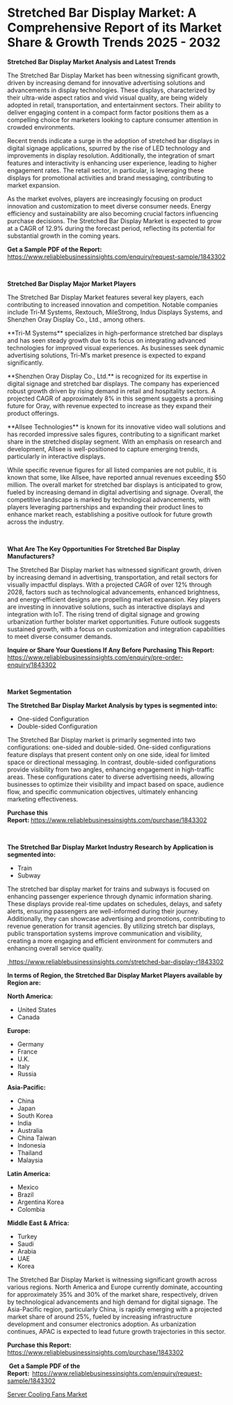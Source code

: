 <p><h1>Stretched Bar Display Market: A Comprehensive Report of its Market Share & Growth Trends 2025 - 2032</h1></p><p><strong>Stretched Bar Display Market Analysis and Latest Trends</strong></p>
<p><p>The Stretched Bar Display Market has been witnessing significant growth, driven by increasing demand for innovative advertising solutions and advancements in display technologies. These displays, characterized by their ultra-wide aspect ratios and vivid visual quality, are being widely adopted in retail, transportation, and entertainment sectors. Their ability to deliver engaging content in a compact form factor positions them as a compelling choice for marketers looking to capture consumer attention in crowded environments.</p><p>Recent trends indicate a surge in the adoption of stretched bar displays in digital signage applications, spurred by the rise of LED technology and improvements in display resolution. Additionally, the integration of smart features and interactivity is enhancing user experience, leading to higher engagement rates. The retail sector, in particular, is leveraging these displays for promotional activities and brand messaging, contributing to market expansion.</p><p>As the market evolves, players are increasingly focusing on product innovation and customization to meet diverse consumer needs. Energy efficiency and sustainability are also becoming crucial factors influencing purchase decisions. The Stretched Bar Display Market is expected to grow at a CAGR of 12.9% during the forecast period, reflecting its potential for substantial growth in the coming years.</p></p>
<p><strong>Get a Sample PDF of the Report:&nbsp;</strong> <a href="https://www.reliablebusinessinsights.com/enquiry/request-sample/1843302?utm_campaign=2456&utm_medium=2&utm_source=Github&utm_content=ia&utm_term=11022025&utm_id=stretched-bar-display">https://www.reliablebusinessinsights.com/enquiry/request-sample/1843302</a></p>
<p>&nbsp;</p>
<p><strong>Stretched Bar Display Major Market Players</strong></p>
<p><p>The Stretched Bar Display Market features several key players, each contributing to increased innovation and competition. Notable companies include Tri-M Systems, Rextouch, MileStrong, Indus Displays Systems, and Shenzhen Oray Display Co., Ltd., among others.</p><p>**Tri-M Systems** specializes in high-performance stretched bar displays and has seen steady growth due to its focus on integrating advanced technologies for improved visual experiences. As businesses seek dynamic advertising solutions, Tri-M’s market presence is expected to expand significantly.</p><p>**Shenzhen Oray Display Co., Ltd.** is recognized for its expertise in digital signage and stretched bar displays. The company has experienced robust growth driven by rising demand in retail and hospitality sectors. A projected CAGR of approximately 8% in this segment suggests a promising future for Oray, with revenue expected to increase as they expand their product offerings.</p><p>**Allsee Technologies** is known for its innovative video wall solutions and has recorded impressive sales figures, contributing to a significant market share in the stretched display segment. With an emphasis on research and development, Allsee is well-positioned to capture emerging trends, particularly in interactive displays.</p><p>While specific revenue figures for all listed companies are not public, it is known that some, like Allsee, have reported annual revenues exceeding $50 million. The overall market for stretched bar displays is anticipated to grow, fueled by increasing demand in digital advertising and signage. Overall, the competitive landscape is marked by technological advancements, with players leveraging partnerships and expanding their product lines to enhance market reach, establishing a positive outlook for future growth across the industry.</p></p>
<p>&nbsp;</p>
<p><strong>What Are The Key Opportunities For Stretched Bar Display Manufacturers?</strong></p>
<p><p>The Stretched Bar Display market has witnessed significant growth, driven by increasing demand in advertising, transportation, and retail sectors for visually impactful displays. With a projected CAGR of over 12% through 2028, factors such as technological advancements, enhanced brightness, and energy-efficient designs are propelling market expansion. Key players are investing in innovative solutions, such as interactive displays and integration with IoT. The rising trend of digital signage and growing urbanization further bolster market opportunities. Future outlook suggests sustained growth, with a focus on customization and integration capabilities to meet diverse consumer demands.</p></p>
<p><strong>Inquire or Share Your Questions If Any Before Purchasing This Report:</strong> <a href="https://www.reliablebusinessinsights.com/enquiry/pre-order-enquiry/1843302?utm_campaign=2456&utm_medium=2&utm_source=Github&utm_content=ia&utm_term=11022025&utm_id=stretched-bar-display">https://www.reliablebusinessinsights.com/enquiry/pre-order-enquiry/1843302</a></p>
<p>&nbsp;</p>
<p><strong>Market Segmentation</strong></p>
<p><strong>The Stretched Bar Display Market Analysis by types is segmented into:</strong></p>
<p><ul><li>One-sided Configuration</li><li>Double-sided Configuration</li></ul></p>
<p><p>The Stretched Bar Display market is primarily segmented into two configurations: one-sided and double-sided. One-sided configurations feature displays that present content only on one side, ideal for limited space or directional messaging. In contrast, double-sided configurations provide visibility from two angles, enhancing engagement in high-traffic areas. These configurations cater to diverse advertising needs, allowing businesses to optimize their visibility and impact based on space, audience flow, and specific communication objectives, ultimately enhancing marketing effectiveness.</p></p>
<p><strong>Purchase this Report:&nbsp;</strong><a href="https://www.reliablebusinessinsights.com/purchase/1843302?utm_campaign=2456&utm_medium=2&utm_source=Github&utm_content=ia&utm_term=11022025&utm_id=stretched-bar-display">https://www.reliablebusinessinsights.com/purchase/1843302</a></p>
<p>&nbsp;</p>
<p><strong>The Stretched Bar Display Market Industry Research by Application is segmented into:</strong></p>
<p><ul><li>Train</li><li>Subway</li></ul></p>
<p><p>The stretched bar display market for trains and subways is focused on enhancing passenger experience through dynamic information sharing. These displays provide real-time updates on schedules, delays, and safety alerts, ensuring passengers are well-informed during their journey. Additionally, they can showcase advertising and promotions, contributing to revenue generation for transit agencies. By utilizing stretch bar displays, public transportation systems improve communication and visibility, creating a more engaging and efficient environment for commuters and enhancing overall service quality.</p></p>
<p><a href="https://www.reliablebusinessinsights.com/stretched-bar-display-r1843302?utm_campaign=2456&utm_medium=2&utm_source=Github&utm_content=ia&utm_term=11022025&utm_id=stretched-bar-display">&nbsp;https://www.reliablebusinessinsights.com/stretched-bar-display-r1843302</a></p>
<p><strong>In terms of Region, the Stretched Bar Display Market Players available by Region are:</strong></p>
<p>
    <p> <strong> North America: </strong>
        <ul>
            <li>United States</li>
            <li>Canada</li>
        </ul>
        </p> 
    <p> <strong> Europe: </strong>
        <ul>
            <li>Germany</li>
            <li>France</li>
            <li>U.K.</li>
            <li>Italy</li>
            <li>Russia</li>
        </ul>
        </p> 
    <p> <strong> Asia-Pacific: </strong>
        <ul>
            <li>China</li>
            <li>Japan</li>
            <li>South Korea</li>
            <li>India</li>
            <li>Australia</li>
            <li>China Taiwan</li>
            <li>Indonesia</li>
            <li>Thailand</li>
            <li>Malaysia</li>
        </ul>
        </p> 
    <p> <strong> Latin America: </strong>
        <ul>
            <li>Mexico</li>
            <li>Brazil</li>
            <li>Argentina Korea</li>
            <li>Colombia</li>
        </ul>
        </p> 
    <p> <strong> Middle East & Africa: </strong>
        <ul>
            <li>Turkey</li>
            <li>Saudi</li>
            <li>Arabia</li>
            <li>UAE</li>
            <li>Korea</li>
        </ul>
    </p>
    </p>
<p><p>The Stretched Bar Display Market is witnessing significant growth across various regions. North America and Europe currently dominate, accounting for approximately 35% and 30% of the market share, respectively, driven by technological advancements and high demand for digital signage. The Asia-Pacific region, particularly China, is rapidly emerging with a projected market share of around 25%, fueled by increasing infrastructure development and consumer electronics adoption. As urbanization continues, APAC is expected to lead future growth trajectories in this sector.</p></p>
<p><strong>Purchase this Report: </strong><a href="https://www.reliablebusinessinsights.com/purchase/1843302?utm_campaign=2456&utm_medium=2&utm_source=Github&utm_content=ia&utm_term=11022025&utm_id=stretched-bar-display">https://www.reliablebusinessinsights.com/purchase/1843302</a></p>
<p>&nbsp;<strong>Get a Sample PDF of the Report:&nbsp;&nbsp;</strong><a href="https://www.reliablebusinessinsights.com/enquiry/request-sample/1843302?utm_campaign=2456&utm_medium=2&utm_source=Github&utm_content=ia&utm_term=11022025&utm_id=stretched-bar-display">https://www.reliablebusinessinsights.com/enquiry/request-sample/1843302</a></p>
<p><strong></strong></p>
<p><p><a href="https://github.com/phephezxnf/Market-Research-Report-List-1/blob/main/server-cooling-fans-market.md?utm_campaign=2456&utm_medium=2&utm_source=Github&utm_content=ia&utm_term=11022025&utm_id=stretched-bar-display">Server Cooling Fans Market</a></p></p>